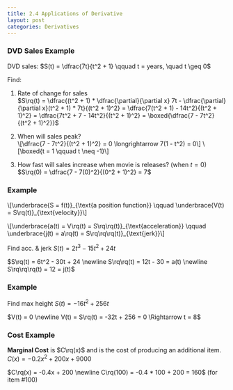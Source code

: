 ```yaml
---
title: 2.4 Applications of Derivative
layout: post
categories: Derivatives
---
```


### DVD Sales Example
DVD sales: $S(t) = \dfrac{7t}{t^2 + 1} \qquad t = years, \quad t \geq 0$

Find:
1. Rate of change for sales \
$S\rq(t) = \dfrac{(t^2 + 1) * \dfrac{\partial}{\partial x} 7t - \dfrac{\partial}{\partial x}(t^2 + 1) * 7t}{(t^2 + 1)^2} = \dfrac{7(t^2 + 1) - 14t^2}{(t^2 + 1)^2} = \dfrac{7t^2 + 7 - 14t^2}{(t^2 + 1)^2} = \boxed{\dfrac{7 - 7t^2}{(t^2 + 1)^2}}$

2. When will sales peak? \
\\[\dfrac{7 - 7t^2}{(t^2 + 1)^2} = 0 \longrightarrow 7(1 - t^2) = 0\\]
\\[\boxed{t = 1 \qquad t \neq -1}\\]

3. How fast will sales increase when movie is releases? (when $t = 0$) \
$S\rq(0) = \dfrac{7 - 7(0)^2}{(0^2 + 1)^2} = 7$

### Example
\\[\underbrace{S = f(t)}\_{\text{a position function}} \qquad 
\underbrace{V(t) = S\rq(t)}\_{\text{velocity}}\\]

\\[\underbrace{a(t) = V\rq(t) = S\rq\rq(t)}\_{\text{acceleration}} \qquad
\underbrace{j(t) = a\rq(t) = S\rq\rq\rq(t)}\_{\text{jerk}}\\]

Find acc. & jerk $S(t) = 2t^3 - 15t^2 + 24t$

$S\rq(t) = 6t^2 - 30t + 24 \newline
S\rq\rq(t) = 12t - 30 = a(t) \newline
S\rq\rq\rq(t) = 12 = j(t)$

### Example
Find max height $S(t) = -16t^2 + 256t$

$V(t) = 0 \newline
V(t) = S\rq(t) = -32t + 256 = 0 \Rightarrow t = 8$

### Cost Example
**Marginal Cost** is $C\rq(x)$ and is the cost of producing an additional item. \
$C(x) = -0.2x^2 + 200x + 9000$

$C\rq(x) = -0.4x + 200 \newline
C\rq(100) = -0.4 * 100 + 200 = 160$ (for item #100)